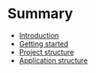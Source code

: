 # Summary

* [Introduction](README.md)
* [Getting started](chapter1.md)
* [Project structure](project-structure.md)
* [Application structure](application-structure.md)

